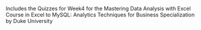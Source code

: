 Includes the Quizzes for Week4 for the Mastering Data Analysis with Excel Course in Excel to MySQL: Analytics Techniques for Business Specialization by Duke University

